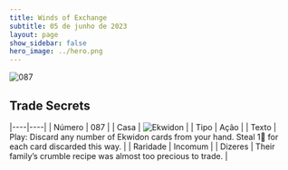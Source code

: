 ```yaml
---
title: Winds of Exchange
subtitle: 05 de junho de 2023
layout: page
show_sidebar: false
hero_image: ../hero.png
---
```


![087](https://mastervault-storage-prod.s3.amazonaws.com/media/card_front/en/600_087_c1c886497235_en.png)


## Trade Secrets

|----|----|
| Número | 087 |
| Casa | ![Ekwidon](https://archonarcana.com/images/thumb/3/31/Ekwidon.png/25px-Ekwidon.png "Ekwidon") |
| Tipo | Ação |
| Texto | Play: Discard any number of Ekwidon cards from your hand. Steal 1 for each card discarded this way.  |
| Raridade | Incomum |
| Dizeres | Their family’s crumble recipe was almost too precious to trade. |
